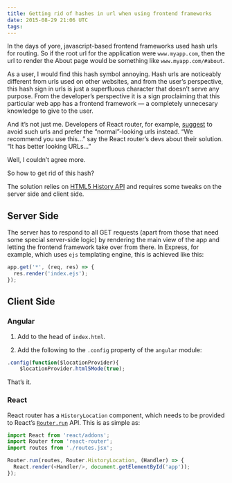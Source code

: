 ```yaml
---
title: Getting rid of hashes in url when using frontend frameworks
date: 2015-08-29 21:06 UTC
tags:
---
```


In the days of yore, javascript-based frontend frameworks used hash urls for routing. So if the root url for the application were `www.myapp.com`, then the url to render the About page would be something like `www.myapp.com/#about`.

As a user, I would find this hash symbol annoying. Hash urls are noticeably different from urls used on other websites, and from the user’s perspective, this hash sign in urls is just a superfluous character that doesn’t serve any purpose. From the developer’s perspective it is a sign proclaiming that this particular web app has a frontend framework — a completely unnecesary knowledge to give to the user.

And it’s not just me. Developers of React router, for example, [suggest](https://rackt.github.io/react-router/#HistoryLocation) to avoid such urls and prefer the “normal”-looking urls instead. “We recommend you use this...” say the React router’s devs about their solution. “It has better looking URLs...”

Well, I couldn’t agree more.

So how to get rid of this hash?

The solution relies on [HTML5 History API](https://developer.mozilla.org/en-US/docs/Web/API/History_API) and requires some tweaks on the server side and client side.

## Server Side

The server has to respond to all GET requests (apart from those that need some special server-side logic) by rendering the main view of the app and letting the frontend framework take over from there. In Express, for example, which uses `ejs` templating engine, this is achieved like this:

```javascript
app.get('*', (req, res) => {
  res.render('index.ejs');
});
```

## Client Side

### Angular

1) Add <base href="/" /> to the head of `index.html`.

2) Add the following to the `.config` property of the `angular` module:

```javascript
.config(function($locationProvider){
    $locationProvider.html5Mode(true);
```

That’s it.

### React
React router has a `HistoryLocation` component, which needs to be provided to React’s [`Router.run`](https://rackt.github.io/react-router/#Router.run) API. This is as simple as:

```javascript
import React from 'react/addons';
import Router from 'react-router';
import routes from './routes.jsx';

Router.run(routes, Router.HistoryLocation, (Handler) => {
  React.render(<Handler/>, document.getElementById('app'));
});
```

